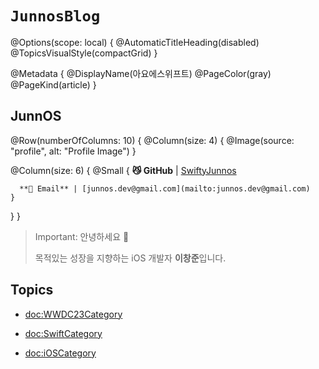 # ``JunnosBlog``

@Options(scope: local) {
  @AutomaticTitleHeading(disabled)
  @TopicsVisualStyle(compactGrid)
}

@Metadata {
  @DisplayName(아요에스위프트)
  @PageColor(gray)
  @PageKind(article)
}

## JunnOS

@Row(numberOfColumns: 10) {
  @Column(size: 4) {
    @Image(source: "profile", alt: "Profile Image")
  }
  
  @Column(size: 6) {
    @Small {
      **😼 GitHub** | [SwiftyJunnos](https://github.com/SwiftyJunnos)
      
      **📨 Email** | [junnos.dev@gmail.com](mailto:junnos.dev@gmail.com)
    }
  }
}

> Important: 안녕하세요 🙌
>
> 목적있는 성장을 지향하는 iOS 개발자 **이창준**입니다.

## Topics

- <doc:WWDC23Category>

- <doc:SwiftCategory>

- <doc:iOSCategory>
